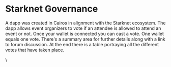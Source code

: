 # Starknet Governance

A dapp was created in Cairos in alignment with the Starknet ecosystem. The dapp allows event organizers to vote if an attendee is allowed to attend an event or not. Once your wallet is connected you can cast a vote. One wallet equals one vote. There's a summary area for further details along with a link to forum discussion. At the end there is a table portraying all the different votes that have taken place.&#x20;

\
